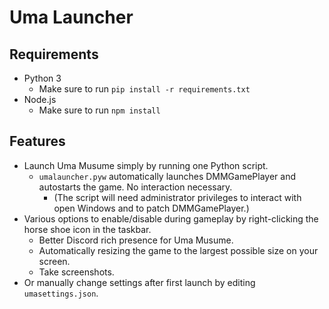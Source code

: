 # Uma Launcher

## Requirements
- Python 3
  - Make sure to run `pip install -r requirements.txt`
- Node.js
  - Make sure to run `npm install`

## Features
- Launch Uma Musume simply by running one Python script.
  - `umalauncher.pyw` automatically launches DMMGamePlayer and autostarts the game. No interaction necessary.
    - (The script will need administrator privileges to interact with open Windows and to patch DMMGamePlayer.)
- Various options to enable/disable during gameplay by right-clicking the horse shoe icon in the taskbar.
  - Better Discord rich presence for Uma Musume.
  - Automatically resizing the game to the largest possible size on your screen.
  - Take screenshots.
- Or manually change settings after first launch by editing `umasettings.json`.